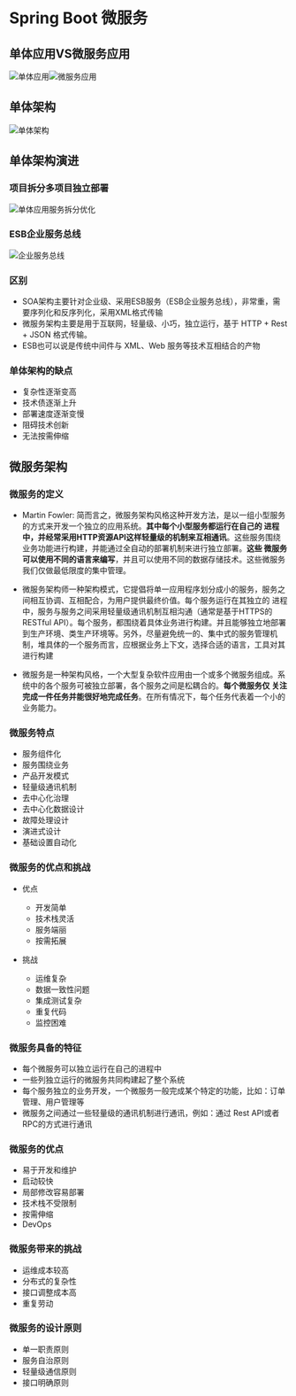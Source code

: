 # Spring Boot 微服务

## 单体应用VS微服务应用
![单体应用](../../images/micro_services/monomer_update.jpg)![微服务应用](../../images/micro_services/micro_services_app.jpg)

## 单体架构
![单体架构](../../images/micro_services/monmer_demo.png)

## 单体架构演进

### 项目拆分多项目独立部署
![单体应用服务拆分优化](../../images/micro_services/monmer_demo_update.png)

### ESB企业服务总线
![企业服务总线](../../images/micro_services/esb.png)

### 区别
* SOA架构主要针对企业级、采用ESB服务（ESB企业服务总线），非常重，需要序列化和反序列化，采用XML格式传输
* 微服务架构主要是用于互联网，轻量级、小巧，独立运行，基于 HTTP + Rest + JSON 格式传输。
* ESB也可以说是传统中间件与 XML、Web 服务等技术互相结合的产物

### 单体架构的缺点
* 复杂性逐渐变高
* 技术债逐渐上升
* 部署速度逐渐变慢
* 阻碍技术创新
* 无法按需伸缩

## 微服务架构

### 微服务的定义
* Martin Fowler: 简而言之，微服务架构风格这种开发方法，是以一组小型服务的方式来开发一个独立的应用系统。**其中每个小型服务都运行在自己的
进程中，并经常采用HTTP资源API这样轻量级的机制来互相通讯**。这些服务围绕业务功能进行构建，并能通过全自动的部署机制来进行独立部署。**这些
微服务可以使用不同的语言来编写**，并且可以使用不同的数据存储技术。这些微服务我们仅做最低限度的集中管理。

* 微服务架构师一种架构模式，它提倡将单一应用程序划分成小的服务，服务之间相互协调、互相配合，为用户提供最终价值。每个服务运行在其独立的
进程中，服务与服务之间采用轻量级通讯机制互相沟通（通常是基于HTTPS的RESTful API）。每个服务，都围绕着具体业务进行构建。并且能够独立地部署
到生产环境、类生产环境等。另外，尽量避免统一的、集中式的服务管理机制，堆具体的一个服务而言，应根据业务上下文，选择合适的语言，工具对其
进行构建

* 微服务是一种架构风格，一个大型复杂软件应用由一个或多个微服务组成。系统中的各个服务可被独立部署，各个服务之间是松耦合的。**每个微服务仅
关注完成一件任务并能很好地完成任务**。在所有情况下，每个任务代表着一个小的业务能力。

### 微服务特点
* 服务组件化
* 服务围绕业务
* 产品开发模式
* 轻量级通讯机制
* 去中心化治理
* 去中心化数据设计
* 故障处理设计
* 演进式设计
* 基础设置自动化

### 微服务的优点和挑战
* 优点
  * 开发简单
  * 技术栈灵活
  * 服务端丽
  * 按需拓展
  
* 挑战
  * 运维复杂
  * 数据一致性问题
  * 集成测试复杂
  * 重复代码
  * 监控困难

### 微服务具备的特征
* 每个微服务可以独立运行在自己的进程中
* 一些列独立运行的微服务共同构建起了整个系统
* 每个服务独立的业务开发，一个微服务一般完成某个特定的功能，比如：订单管理、用户管理等
* 微服务之间通过一些轻量级的通讯机制进行通讯，例如：通过 Rest API或者RPC的方式进行通讯

### 微服务的优点
* 易于开发和维护
* 启动较快
* 局部修改容易部署
* 技术栈不受限制
* 按需伸缩
* DevOps

### 微服务带来的挑战
* 运维成本较高
* 分布式的复杂性
* 接口调整成本高
* 重复劳动

### 微服务的设计原则
* 单一职责原则
* 服务自治原则
* 轻量级通信原则
* 接口明确原则
